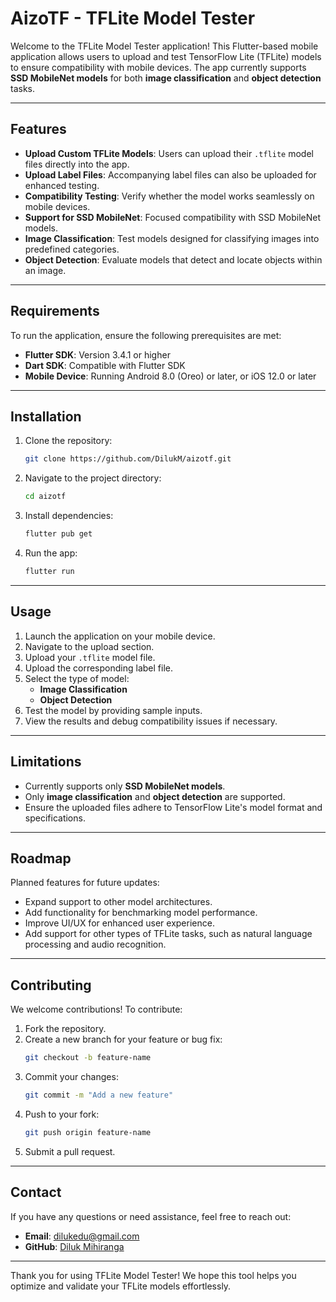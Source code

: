 # AizoTF - TFLite Model Tester

Welcome to the TFLite Model Tester application! This Flutter-based mobile application allows users to upload and test TensorFlow Lite (TFLite) models to ensure compatibility with mobile devices. The app currently supports **SSD MobileNet models** for both **image classification** and **object detection** tasks.

---

## Features

- **Upload Custom TFLite Models**: Users can upload their `.tflite` model files directly into the app.
- **Upload Label Files**: Accompanying label files can also be uploaded for enhanced testing.
- **Compatibility Testing**: Verify whether the model works seamlessly on mobile devices.
- **Support for SSD MobileNet**: Focused compatibility with SSD MobileNet models.
- **Image Classification**: Test models designed for classifying images into predefined categories.
- **Object Detection**: Evaluate models that detect and locate objects within an image.

---

## Requirements

To run the application, ensure the following prerequisites are met:

- **Flutter SDK**: Version 3.4.1 or higher
- **Dart SDK**: Compatible with Flutter SDK
- **Mobile Device**: Running Android 8.0 (Oreo) or later, or iOS 12.0 or later

---

## Installation

1. Clone the repository:
   ```bash
   git clone https://github.com/DilukM/aizotf.git
   ```
2. Navigate to the project directory:
   ```bash
   cd aizotf
   ```
3. Install dependencies:
   ```bash
   flutter pub get
   ```
4. Run the app:
   ```bash
   flutter run
   ```

---

## Usage

1. Launch the application on your mobile device.
2. Navigate to the upload section.
3. Upload your `.tflite` model file.
4. Upload the corresponding label file.
5. Select the type of model:
   - **Image Classification**
   - **Object Detection**
6. Test the model by providing sample inputs.
7. View the results and debug compatibility issues if necessary.

---

## Limitations

- Currently supports only **SSD MobileNet models**.
- Only **image classification** and **object detection** are supported.
- Ensure the uploaded files adhere to TensorFlow Lite's model format and specifications.

---

## Roadmap

Planned features for future updates:

- Expand support to other model architectures.
- Add functionality for benchmarking model performance.
- Improve UI/UX for enhanced user experience.
- Add support for other types of TFLite tasks, such as natural language processing and audio recognition.

---

## Contributing

We welcome contributions! To contribute:

1. Fork the repository.
2. Create a new branch for your feature or bug fix:
   ```bash
   git checkout -b feature-name
   ```
3. Commit your changes:
   ```bash
   git commit -m "Add a new feature"
   ```
4. Push to your fork:
   ```bash
   git push origin feature-name
   ```
5. Submit a pull request.

---


## Contact

If you have any questions or need assistance, feel free to reach out:

- **Email**: dilukedu@gmail.com
- **GitHub**: [Diluk Mihiranga](https://github.com/DilukM)

---

Thank you for using TFLite Model Tester! We hope this tool helps you optimize and validate your TFLite models effortlessly.

